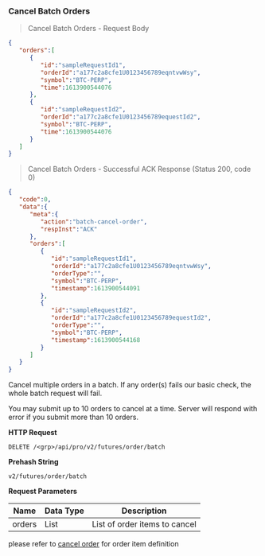 ### Cancel Batch Orders

> Cancel Batch Orders - Request Body

```json
{
   "orders":[
      {
         "id":"sampleRequestId1",
         "orderId":"a177c2a8cfe1U0123456789eqntvwWsy",
         "symbol":"BTC-PERP",
         "time":1613900544076
      },
      {
         "id":"sampleRequestId2",
         "orderId":"a177c2a8cfe1U0123456789equestId2",
         "symbol":"BTC-PERP",
         "time":1613900544076
      }
   ]
}
```

> Cancel Batch Orders - Successful ACK Response (Status 200, code 0)

```json
{
   "code":0,
   "data":{
      "meta":{
         "action":"batch-cancel-order",
         "respInst":"ACK"
      },
      "orders":[
         {
            "id":"sampleRequestId1",
            "orderId":"a177c2a8cfe1U0123456789eqntvwWsy",
            "orderType":"",
            "symbol":"BTC-PERP",
            "timestamp":1613900544091
         },
         {
            "id":"sampleRequestId2",
            "orderId":"a177c2a8cfe1U0123456789equestId2",
            "orderType":"",
            "symbol":"BTC-PERP",
            "timestamp":1613900544168
         }
      ]
   }
}
```


Cancel multiple orders in a batch. If any order(s) fails our basic check, the whole batch request will fail.

You may submit up to 10 orders to cancel at a time. Server will respond with error if you submit more than 10 orders.

**HTTP Request**

`DELETE /<grp>/api/pro/v2/futures/order/batch`

**Prehash String**

`v2/futures/order/batch`

**Request Parameters**

 Name          | Data Type           | Description                
-------------- | ------------------- | -------------------------- 
 orders        | List                | List of order items to cancel                   
please refer to [cancel order](#cancel-order) for order item definition


